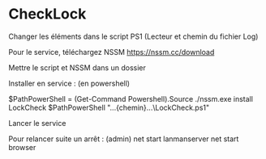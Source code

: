 # CheckLock

Changer les éléments dans le script PS1 (Lecteur et chemin du fichier Log)

Pour le service, téléchargez NSSM
https://nssm.cc/download

Mettre le script et NSSM dans un dossier

Installer en service : (en powershell) 

$PathPowerShell = (Get-Command Powershell).Source
./nssm.exe install LockCheck $PathPowerShell "...{chemin}...\LockCheck.ps1"

Lancer le service 

Pour relancer suite un arrêt : (admin)
net start lanmanserver
net start browser


